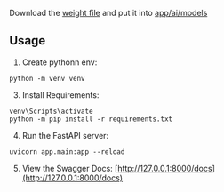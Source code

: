 
Download the [weight file](https://drive.google.com/file/d/1-B9sWiuJLgwAbP63WT22s0LWaD5rEoU7/view?usp=sharing) and put it into [app/ai/models](app\ai\models)

## Usage

1. Create pythonn env: 
```
python -m venv venv
```
3. Install Requirements:
```
venv\Scripts\activate
python -m pip install -r requirements.txt
```
4. Run the FastAPI server:
```
uvicorn app.main:app --reload
```
5. View the Swagger Docs: [http://127.0.0.1:8000/docs](http://127.0.0.1:8000/docs)

